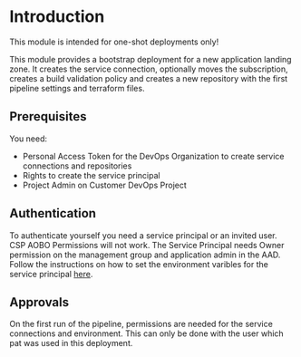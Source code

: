 # Introduction
This module is intended for one-shot deployments only!

This module provides a bootstrap deployment for a new application landing zone. 
It creates the service connection, optionally moves the subscription, creates a build validation policy and creates a new repository with the first pipeline settings and terraform files. 

## Prerequisites
You need:
 - Personal Access Token for the DevOps Organization to create service connections and repositories
 - Rights to create the service principal
 - Project Admin on Customer DevOps Project

## Authentication

To authenticate yourself you need a service principal or an invited user. CSP AOBO Permissions will not work.
The Service Principal needs Owner permission on the management group and application admin in the AAD.
Follow the instructions on how to set the environment varibles for the service principal [here](https://registry.terraform.io/providers/hashicorp/azuread/latest/docs/guides/service_principal_client_secret).

## Approvals
On the first run of the pipeline, permissions are needed for the service connections and environment.
This can only be done with the user which pat was used in this deployment.